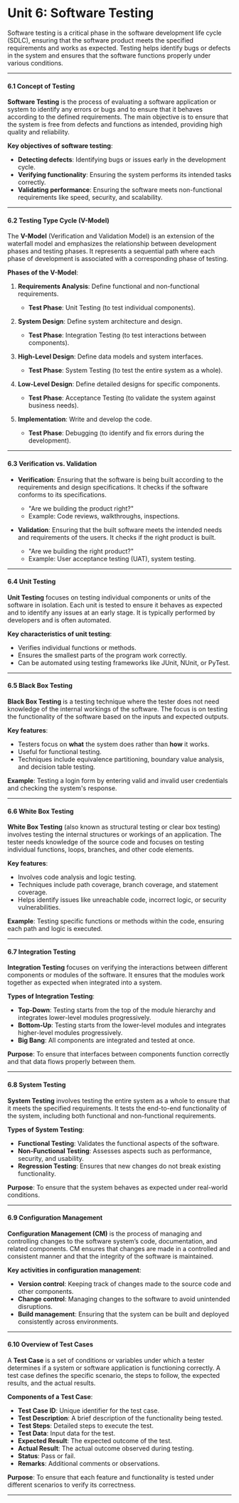 # Unit 6: Software Testing

Software testing is a critical phase in the software development life cycle (SDLC), ensuring that the software product meets the specified requirements and works as expected. Testing helps identify bugs or defects in the system and ensures that the software functions properly under various conditions.

---

#### **6.1 Concept of Testing**

**Software Testing** is the process of evaluating a software application or system to identify any errors or bugs and to ensure that it behaves according to the defined requirements. The main objective is to ensure that the system is free from defects and functions as intended, providing high quality and reliability.

**Key objectives of software testing**:
- **Detecting defects**: Identifying bugs or issues early in the development cycle.
- **Verifying functionality**: Ensuring the system performs its intended tasks correctly.
- **Validating performance**: Ensuring the software meets non-functional requirements like speed, security, and scalability.

---

#### **6.2 Testing Type Cycle (V-Model)**

The **V-Model** (Verification and Validation Model) is an extension of the waterfall model and emphasizes the relationship between development phases and testing phases. It represents a sequential path where each phase of development is associated with a corresponding phase of testing.

**Phases of the V-Model**:
1. **Requirements Analysis**: Define functional and non-functional requirements.
   - **Test Phase**: Unit Testing (to test individual components).
   
2. **System Design**: Define system architecture and design.
   - **Test Phase**: Integration Testing (to test interactions between components).
   
3. **High-Level Design**: Define data models and system interfaces.
   - **Test Phase**: System Testing (to test the entire system as a whole).
   
4. **Low-Level Design**: Define detailed designs for specific components.
   - **Test Phase**: Acceptance Testing (to validate the system against business needs).
   
5. **Implementation**: Write and develop the code.
   - **Test Phase**: Debugging (to identify and fix errors during the development).

---

#### **6.3 Verification vs. Validation**

- **Verification**: Ensuring that the software is being built according to the requirements and design specifications. It checks if the software conforms to its specifications.
  - "Are we building the product right?"
  - Example: Code reviews, walkthroughs, inspections.

- **Validation**: Ensuring that the built software meets the intended needs and requirements of the users. It checks if the right product is built.
  - "Are we building the right product?"
  - Example: User acceptance testing (UAT), system testing.

---

#### **6.4 Unit Testing**

**Unit Testing** focuses on testing individual components or units of the software in isolation. Each unit is tested to ensure it behaves as expected and to identify any issues at an early stage. It is typically performed by developers and is often automated.

**Key characteristics of unit testing**:
- Verifies individual functions or methods.
- Ensures the smallest parts of the program work correctly.
- Can be automated using testing frameworks like JUnit, NUnit, or PyTest.

---

#### **6.5 Black Box Testing**

**Black Box Testing** is a testing technique where the tester does not need knowledge of the internal workings of the software. The focus is on testing the functionality of the software based on the inputs and expected outputs.

**Key features**:
- Testers focus on **what** the system does rather than **how** it works.
- Useful for functional testing.
- Techniques include equivalence partitioning, boundary value analysis, and decision table testing.
  
**Example**: Testing a login form by entering valid and invalid user credentials and checking the system's response.

---

#### **6.6 White Box Testing**

**White Box Testing** (also known as structural testing or clear box testing) involves testing the internal structures or workings of an application. The tester needs knowledge of the source code and focuses on testing individual functions, loops, branches, and other code elements.

**Key features**:
- Involves code analysis and logic testing.
- Techniques include path coverage, branch coverage, and statement coverage.
- Helps identify issues like unreachable code, incorrect logic, or security vulnerabilities.
  
**Example**: Testing specific functions or methods within the code, ensuring each path and logic is executed.

---

#### **6.7 Integration Testing**

**Integration Testing** focuses on verifying the interactions between different components or modules of the software. It ensures that the modules work together as expected when integrated into a system.

**Types of Integration Testing**:
- **Top-Down**: Testing starts from the top of the module hierarchy and integrates lower-level modules progressively.
- **Bottom-Up**: Testing starts from the lower-level modules and integrates higher-level modules progressively.
- **Big Bang**: All components are integrated and tested at once.
  
**Purpose**: To ensure that interfaces between components function correctly and that data flows properly between them.

---

#### **6.8 System Testing**

**System Testing** involves testing the entire system as a whole to ensure that it meets the specified requirements. It tests the end-to-end functionality of the system, including both functional and non-functional requirements.

**Types of System Testing**:
- **Functional Testing**: Validates the functional aspects of the software.
- **Non-Functional Testing**: Assesses aspects such as performance, security, and usability.
- **Regression Testing**: Ensures that new changes do not break existing functionality.
  
**Purpose**: To ensure that the system behaves as expected under real-world conditions.

---

#### **6.9 Configuration Management**

**Configuration Management (CM)** is the process of managing and controlling changes to the software system’s code, documentation, and related components. CM ensures that changes are made in a controlled and consistent manner and that the integrity of the software is maintained.

**Key activities in configuration management**:
- **Version control**: Keeping track of changes made to the source code and other components.
- **Change control**: Managing changes to the software to avoid unintended disruptions.
- **Build management**: Ensuring that the system can be built and deployed consistently across environments.

---

#### **6.10 Overview of Test Cases**

A **Test Case** is a set of conditions or variables under which a tester determines if a system or software application is functioning correctly. A test case defines the specific scenario, the steps to follow, the expected results, and the actual results.

**Components of a Test Case**:
- **Test Case ID**: Unique identifier for the test case.
- **Test Description**: A brief description of the functionality being tested.
- **Test Steps**: Detailed steps to execute the test.
- **Test Data**: Input data for the test.
- **Expected Result**: The expected outcome of the test.
- **Actual Result**: The actual outcome observed during testing.
- **Status**: Pass or fail.
- **Remarks**: Additional comments or observations.

**Purpose**: To ensure that each feature and functionality is tested under different scenarios to verify its correctness.

---

